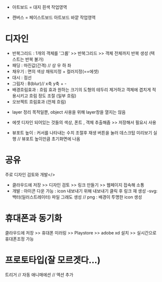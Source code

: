 * 아트보드 = 대지
흰색 작업영역

* 캔버스 = 페이스트보드
아트보드 바깥 작업영역

# 디자인
- 반복그리드 : 1개의 객체를 '그룹' >> 반복그리드 >> 객체 전체까지 반복 생성 (텍스트는 반복 불가)
-  패딩 : 마진값(간격) // 상 우 하 좌
- 채우기 : 면의 색상 채워지정 + 컬러지정(==에셋)
- 대시 : 점선
- 그림자 : B(blur)// x축 y축 + - 
- 배경흐림효과 : 흐림 효과 원하는 크기의 도형의 테두리 제거하고 객체에 겹치게 적용시키고 흐림 정도 조절 (일부 흐림)
- 오브젝트 흐림효과 (전체 흐림)

* layer 
정리 목적일뿐, object 사용을 위해 layer창을 열지는 않음

* 에셋
디자인 되어있는 것들의 색상, 폰트 , 객체 추출해줌 >> 저장해서 필요시 사용

* 뷰포트 높이 : 커서를 나타내는 수치 조절후 재생 버튼을 눌러 데스크탑 미리보기 실행 // 뷰포트 높이만큼 초기화면에 나옴

# 공유
주로 디자인 검토와 개발</> 
- 클라우드에 저장 >> 디자인 검토 >> 링크 만들기 >> 웹페이지 접속해 소통
- 개발 : 아이콘 다운 가능 : icon 내보내기 위해 내보내기 클릭 후 링크 재 생성
-svg: 백터(일러스트레이터) 파일 그래도 생성 // png : 배경이 투명한 icon 생성

# 휴대폰과 동기화
클라우드에 저장 >> 휴대폰 미러링 >> Playstore >> adobe xd 설치 >> 실시간으로 휴대폰조정 가능

# 프로토타입(잘 모르겟다...)
트리거 // 자동 애니매에션 // 액션 추가




